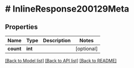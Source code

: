 # # InlineResponse200129Meta

## Properties

Name | Type | Description | Notes
------------ | ------------- | ------------- | -------------
**count** | **int** |  | [optional]

[[Back to Model list]](../../README.md#models) [[Back to API list]](../../README.md#endpoints) [[Back to README]](../../README.md)
